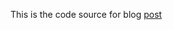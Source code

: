 This is the code source for blog [post](https://fpim.github.io/posts/easy-and-effective-python-type-checker/)